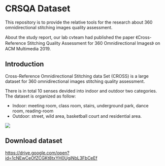# CRSQA Dataset

This repository is to provide the relative tools for the research about 360 omnidirectional stitching images quality assessment.

About the study report, our lab cvteam had published the paper 《Cross-Reference Stitching Quality Assessment for 360 Omnidirectional Images》 on ACM Multimedia 2019.

## Introduction
Cross-Reference Omnidirectional Stitching data Set (CROSS) is a large dataset for 360 omnidirectional images stitching quality assessment.

There is in total 10 senses devided into indoor and outdoor two categories. The dataset is organized as follow:
* Indoor: meeting room, class room, stairs, underground park, dance room, reading-room
* Outdoor: street, wild area, basketball court and residential area.

![](https://github.com/Kaiwen1949/CRSQA/Images/360_)

## Download dataset
https://drive.google.com/open?id=1cNEwCeOfZCGKt8txYH0UgiNbL3FbCeEf
